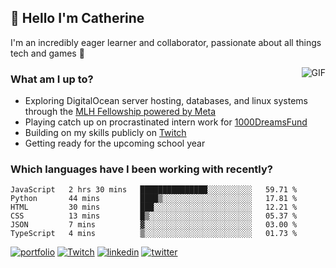 ## 👋 Hello I'm Catherine

I'm an incredibly eager learner and collaborator, passionate about all things tech and games 💞️

<img align="right" alt="GIF" src="https://i.ibb.co/QrLVbp8/profile.gif" style='margin-left: 20px' />

### What am I up to?

- Exploring DigitalOcean server hosting, databases, and linux systems through the [MLH Fellowship powered by Meta](https://fellowship.mlh.io/programs/production-engineering)
- Playing catch up on procrastinated intern work for [1000DreamsFund](https://1000dreamsfund.org/)
- Building on my skills publicly on [Twitch](http://twitch.tv/bubbaguppylive)
- Getting ready for the upcoming school year

### Which languages have I been working with recently?

<!--START_SECTION:waka-->

```text
JavaScript   2 hrs 30 mins   ███████████████░░░░░░░░░░   59.71 %
Python       44 mins         ████▒░░░░░░░░░░░░░░░░░░░░   17.81 %
HTML         30 mins         ███░░░░░░░░░░░░░░░░░░░░░░   12.21 %
CSS          13 mins         █▒░░░░░░░░░░░░░░░░░░░░░░░   05.37 %
JSON         7 mins          ▓░░░░░░░░░░░░░░░░░░░░░░░░   03.00 %
TypeScript   4 mins          ▒░░░░░░░░░░░░░░░░░░░░░░░░   01.73 %
```

<!--END_SECTION:waka-->

[![portfolio](https://img.shields.io/badge/my_portfolio-F88379?style=for-the-badge&logo=ko-fi&logoColor=white)](https://cjlaserna.vercel.app/)
[![Twitch](https://img.shields.io/badge/Twitch-9146FF?style=for-the-badge&logo=twitch&logoColor=white)](http://twitch.tv/bubbaguppylive)
[![linkedin](https://img.shields.io/badge/linkedin-0A66C2?style=for-the-badge&logo=linkedin&logoColor=white)](https://www.linkedin.com/in/catherinelaserna/)
[![twitter](https://img.shields.io/badge/twitter-1DA1F2?style=for-the-badge&logo=twitter&logoColor=white)](https://twitter.com/bubbaguppylive)
